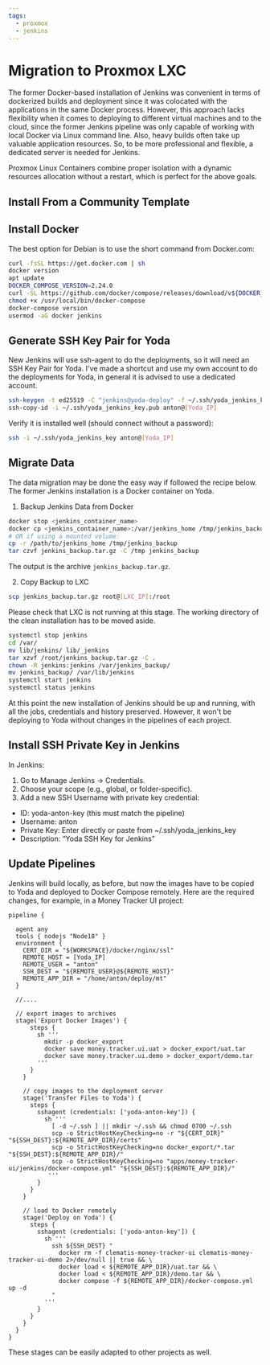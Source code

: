 ```yaml
---
tags:
  - proxmox
  - jenkins
---
```


# Migration to Proxmox LXC

The former Docker-based installation of Jenkins was convenient in terms of dockerized 
builds and deployment since it was colocated with the applications in the same Docker 
process. However, this approach lacks flexibility when it comes to deploying to different
virtual machines and to the cloud, since the former Jenkins pipeline was 
only capable of working with local Docker via Linux command line.
Also, heavy builds often take up valuable 
application resources. So, to be more professional and flexible, 
a dedicated server is needed for Jenkins. 

Proxmox Linux Containers combine proper isolation with a dynamic resources allocation without
a restart, which is perfect for the above goals.

## Install From a Community Template



## Install Docker 

The best option for Debian is to use the short command from Docker.com:
```bash title="On Proxmox LXC"
curl -fsSL https://get.docker.com | sh
docker version
apt update
DOCKER_COMPOSE_VERSION=2.24.0
curl -SL https://github.com/docker/compose/releases/download/v${DOCKER_COMPOSE_VERSION}/docker-compose-linux-x86_64     -o /usr/local/bin/docker-compose
chmod +x /usr/local/bin/docker-compose
docker-compose version
usermod -aG docker jenkins
```

## Generate SSH Key Pair for Yoda

New Jenkins will use ssh-agent to do the deployments, so it will need an SSH Key Pair for 
Yoda. I've made a shortcut and use my own account to do the deployments for Yoda, in general
it is advised to use a dedicated account.

```bash title="On Proxmox LXC"
ssh-keygen -t ed25519 -C "jenkins@yoda-deploy" -f ~/.ssh/yoda_jenkins_key
ssh-copy-id -i ~/.ssh/yoda_jenkins_key.pub anton@[Yoda_IP]
```

Verify it is installed well (should connect without a password):
```bash title="On Proxmox LXC"
ssh -i ~/.ssh/yoda_jenkins_key anton@[Yoda_IP]
```

## Migrate Data

The data migration may be done the easy way if followed the recipe below. The former Jenkins
installation is a Docker container on Yoda. 

1. Backup Jenkins Data from Docker

```bash title="On Yoda"
docker stop <jenkins_container_name>
docker cp <jenkins_container_name>:/var/jenkins_home /tmp/jenkins_backup
# OR if using a mounted volume:
cp -r /path/to/jenkins_home /tmp/jenkins_backup
tar czvf jenkins_backup.tar.gz -C /tmp jenkins_backup
```
The output is the archive `jenkins_backup.tar.gz`.

2. Copy Backup to LXC

```bash title="On Yoda"
scp jenkins_backup.tar.gz root@[LXC_IP]:/root
```

Please check that LXC is not running at this stage. The working directory of the clean 
installation has to be moved aside.
```bash title="On Proxmox LXC"
systemctl stop jenkins
cd /var/
mv lib/jenkins/ lib/_jenkins
tar xzvf /root/jenkins_backup.tar.gz -C .
chown -R jenkins:jenkins /var/jenkins_backup/
mv jenkins_backup/ /var/lib/jenkins
systemctl start jenkins
systemctl status jenkins
```
At this point the new installation of Jenkins should be up and running, with all the jobs,
credentials and history preserved. However, it won't be deploying to Yoda without changes
in the pipelines of each project.

## Install SSH Private Key in Jenkins

In Jenkins:

1. Go to Manage Jenkins → Credentials.
2. Choose your scope (e.g., global, or folder-specific).
3. Add a new SSH Username with private key credential:
* ID: yoda-anton-key (this must match the pipeline)
* Username: anton
* Private Key: Enter directly or paste from ~/.ssh/yoda_jenkins_key
* Description: “Yoda SSH Key for Jenkins”

## Update Pipelines

Jenkins will build locally, as before, but now the images have to be copied to Yoda and
deployed to Docker Compose remotely. Here are the required changes, for example, in a Money Tracker UI project:

````jenkins title='Jenkinsfile'
pipeline {

  agent any
  tools { nodejs "Node18" }
  environment {
    CERT_DIR = "${WORKSPACE}/docker/nginx/ssl"
    REMOTE_HOST = [Yoda_IP]
    REMOTE_USER = "anton"
    SSH_DEST = "${REMOTE_USER}@${REMOTE_HOST}"
    REMOTE_APP_DIR = "/home/anton/deploy/mt"
  }
  
  //....
  
  // export images to archives
  stage('Export Docker Images') {
      steps {
        sh '''
          mkdir -p docker_export
          docker save money.tracker.ui.uat > docker_export/uat.tar
          docker save money.tracker.ui.demo > docker_export/demo.tar
        '''
      }
    }

    // copy images to the deployment server
    stage('Transfer Files to Yoda') {
      steps {
        sshagent (credentials: ['yoda-anton-key']) {
          sh '''
            [ -d ~/.ssh ] || mkdir ~/.ssh && chmod 0700 ~/.ssh
            scp -o StrictHostKeyChecking=no -r "${CERT_DIR}" "${SSH_DEST}:${REMOTE_APP_DIR}/certs"
            scp -o StrictHostKeyChecking=no docker_export/*.tar "${SSH_DEST}:${REMOTE_APP_DIR}/"
            scp -o StrictHostKeyChecking=no "apps/money-tracker-ui/jenkins/docker-compose.yml" "${SSH_DEST}:${REMOTE_APP_DIR}/"
           '''
        }
      }
    }

    // load to Docker remotely
    stage('Deploy on Yoda') {
      steps {
        sshagent (credentials: ['yoda-anton-key']) {
          sh '''
            ssh ${SSH_DEST} "
              docker rm -f clematis-money-tracker-ui clematis-money-tracker-ui-demo 2>/dev/null || true && \
              docker load < ${REMOTE_APP_DIR}/uat.tar && \
              docker load < ${REMOTE_APP_DIR}/demo.tar && \
              docker compose -f ${REMOTE_APP_DIR}/docker-compose.yml up -d
            "
          '''
        }
      }
    }
  }
}
````
These stages can be easily adapted to other projects as well.
